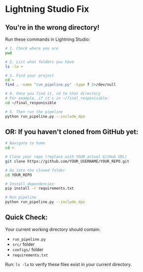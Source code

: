 # Lightning Studio Fix

## You're in the wrong directory!

Run these commands in Lightning Studio:

```bash
# 1. Check where you are
pwd

# 2. List what folders you have
ls -la ~

# 3. Find your project
cd ~
find . -name "run_pipeline.py" -type f 2>/dev/null

# 4. Once you find it, cd to that directory
# For example, if it's in ~/final_responisible:
cd ~/final_responisible

# 5. Then run the pipeline
python run_pipeline.py --include_dpo
```

## OR: If you haven't cloned from GitHub yet:

```bash
# Navigate to home
cd ~

# Clone your repo (replace with YOUR actual GitHub URL)
git clone https://github.com/YOUR_USERNAME/YOUR_REPO.git

# Go into the cloned folder
cd YOUR_REPO

# Install dependencies
pip install -r requirements.txt

# Run pipeline
python run_pipeline.py --include_dpo
```

## Quick Check:

Your current working directory should contain:
- `run_pipeline.py`
- `src/` folder
- `configs/` folder
- `requirements.txt`

Run: `ls -la` to verify these files exist in your current directory.

